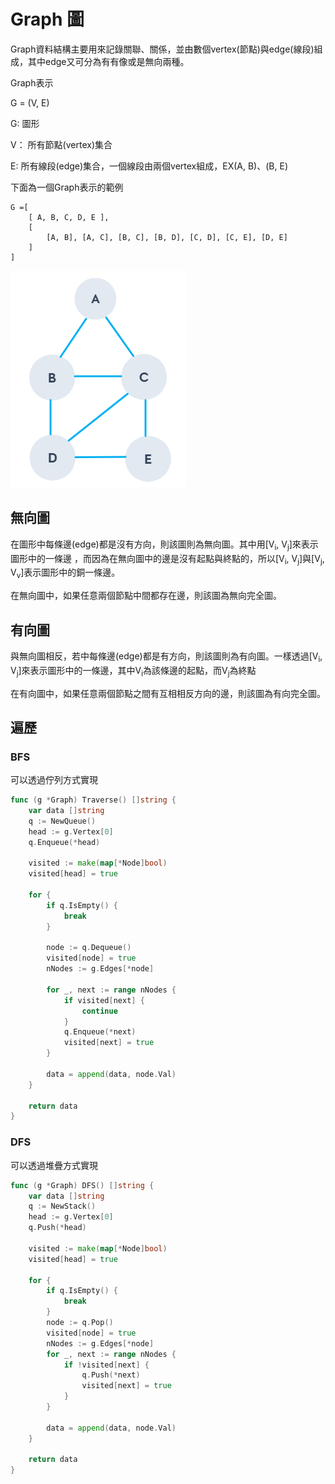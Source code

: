 # Graph 圖

Graph資料結構主要用來記錄關聯、關係，並由數個vertex(節點)與edge(線段)組成，其中edge又可分為有有像或是無向兩種。

Graph表示

G = (V, E)

G: 圖形

V： 所有節點(vertex)集合

E: 所有線段(edge)集合，一個線段由兩個vertex組成，EX(A, B)、(B, E)

下面為一個Graph表示的範例

```
G =[
    [ A, B, C, D, E ],  
    [ 
        [A, B], [A, C], [B, C], [B, D], [C, D], [C, E], [D, E]
    ]
]
```

![Graph](../assets/graph.png)

## 無向圖

在圖形中每條邊(edge)都是沒有方向，則該圖則為無向圖。其中用[V<sub>i</sub>, V<sub>j</sub>]來表示圖形中的一條邊
，而因為在無向圖中的邊是沒有起點與終點的，所以[V<sub>i</sub>, V<sub>j</sub>]與[V<sub>j</sub>, V<sub>v</sub>]表示圖形中的銅一條邊。

在無向圖中，如果任意兩個節點中間都存在邊，則該圖為無向完全圖。

## 有向圖

與無向圖相反，若中每條邊(edge)都是有方向，則該圖則為有向圖。一樣透過[V<sub>i</sub>, V<sub>j</sub>]來表示圖形中的一條邊，其中V<sub>i</sub>為該條邊的起點，而V<sub>j</sub>為終點

在有向圖中，如果任意兩個節點之間有互相相反方向的邊，則該圖為有向完全圖。

## 遍歷

### BFS

可以透過佇列方式實現

```go
func (g *Graph) Traverse() []string {
    var data []string
    q := NewQueue()
    head := g.Vertex[0]
    q.Enqueue(*head)

    visited := make(map[*Node]bool)
    visited[head] = true

    for {
        if q.IsEmpty() {
            break
        }
        
		node := q.Dequeue()
        visited[node] = true
        nNodes := g.Edges[*node]
        
		for _, next := range nNodes {
            if visited[next] {
                continue
            }
            q.Enqueue(*next)
            visited[next] = true
        }

        data = append(data, node.Val)
    }

    return data
}
```

### DFS

可以透過堆疊方式實現

```go
func (g *Graph) DFS() []string {
	var data []string
	q := NewStack()
	head := g.Vertex[0]
	q.Push(*head)

	visited := make(map[*Node]bool)
	visited[head] = true

	for {
		if q.IsEmpty() {
			break
		}
		node := q.Pop()
		visited[node] = true
		nNodes := g.Edges[*node]
		for _, next := range nNodes {
			if !visited[next] {
				q.Push(*next)
				visited[next] = true
			}
		}

		data = append(data, node.Val)
	}

	return data
}
```